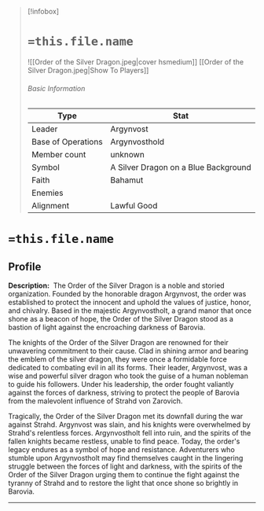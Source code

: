 > [!infobox]
> # `=this.file.name`
>  ![[Order of the Silver Dragon.jpeg|cover hsmedium]]
> [[Order of the Silver Dragon.jpeg|Show To Players]]
> ###### Basic Information
> Type |  Stat |
> ---|---|
> Leader | Argynvost |
> Base of Operations | Argynvosthold |
> Member count | unknown |
> Symbol | A Silver Dragon on a Blue Background |
> Faith | Bahamut |
> Enemies |  | 
> Alignment | Lawful Good |

# `=this.file.name`
## Profile

**Description:** 
The Order of the Silver Dragon is a noble and storied organization. Founded by the honorable dragon Argynvost, the order was established to protect the innocent and uphold the values of justice, honor, and chivalry. Based in the majestic Argynvostholt, a grand manor that once shone as a beacon of hope, the Order of the Silver Dragon stood as a bastion of light against the encroaching darkness of Barovia.

The knights of the Order of the Silver Dragon are renowned for their unwavering commitment to their cause. Clad in shining armor and bearing the emblem of the silver dragon, they were once a formidable force dedicated to combating evil in all its forms. Their leader, Argynvost, was a wise and powerful silver dragon who took the guise of a human nobleman to guide his followers. Under his leadership, the order fought valiantly against the forces of darkness, striving to protect the people of Barovia from the malevolent influence of Strahd von Zarovich.

Tragically, the Order of the Silver Dragon met its downfall during the war against Strahd. Argynvost was slain, and his knights were overwhelmed by Strahd's relentless forces. Argynvostholt fell into ruin, and the spirits of the fallen knights became restless, unable to find peace. Today, the order's legacy endures as a symbol of hope and resistance. Adventurers who stumble upon Argynvostholt may find themselves caught in the lingering struggle between the forces of light and darkness, with the spirits of the Order of the Silver Dragon urging them to continue the fight against the tyranny of Strahd and to restore the light that once shone so brightly in Barovia.

---